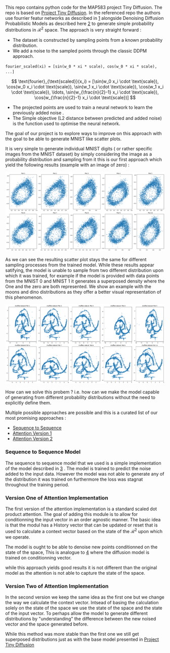 This repo contains python code for the MAP583 project Tiny Diffusion. The repo is based on [Project Tiny Diffusion](https://github.com/dataflowr/Project-tiny-diffusion). In the referenced repo the authors use fourrier featur networks as described in [1](https://arxiv.org/abs/2006.10739) alongside Denoising Diffusion Probabilistic Models as described here [2](https://arxiv.org/abs/2006.11239) to generate simple probability distributions in $\mathcal{R}^{2}$ space. The approach is very straight forward : 
- The dataset is constructed by sampling points from a known probability distribution. 
- We add a noise to the sampled points through the classic DDPM approach. 

`fourier_scaled(xi) = [sin(w_0 * xi * scale), cos(w_0 * xi * scale), ...]`


$$
\text{fourier}_{\text{scaled}}(x_i) = [\sin(w_0 x_i \cdot \text{scale}), \cos(w_0 x_i \cdot \text{scale}), \sin(w_1 x_i \cdot \text{scale}), \cos(w_1 x_i \cdot \text{scale}), \ldots, \sin(w_{\frac{n}{2}-1} x_i \cdot \text{scale}), \cos(w_{\frac{n}{2}-1} x_i \cdot \text{scale})]
$$

- The projected points are used to train a neural network to learn the previously added noise .
- The Simple objective (L2 distance between predicted and added noise) is the function used to optimise the neural network.


The goal of our project is to explore ways to improve on this approach with the goal to be able to generate MNIST like scatter plots. 

It is very simple to generate individual MNIST digits ( or rather specific images from the MNIST dataset) by simply considering the image as a probability distribution and sampling from it this is our first approach which yield the following results (example with an image of zero) : 

![MNIST_0](readme_assets/0_Readme.png)

As we can see the resulting scatter plot stays the same for different sampling processes from the trained model. While these results appear satifying, the model is unable to sample from two different distribution upon which it was trained, for example if the model is provided with data points from the MNIST 0 and MNIST 1 it generates a superposed density where the One and the zero are both represented. We show an example with the moons and dino distributions as they offer a better visual representation of this phenomenon. 

![Dino and Moon](readme_assets/shuffled_dino_moons.png)

How can we solve this probem ? i.e. how can we make the model capable of generating from different probability distributions without the need to explicitly define them.  



Multiple possible approaches are possible and this is a curated list of our most promising approaches : 

- [Sequence to Sequence](#sequence-to-sequence-model)
- [Attention Version 1](#version-one-of-attention-implementation)
- [Attention Version 2](#version-two-of-attention-implementation) 


### Sequence to Sequence Model

The sequence to sequence model that we used is a simple implementation of the model described in [3](https://arxiv.org/abs/1409.3215) . The model is trained to predict the noise added to the input data. However the model was not able to generate any of the distribution it was trained on furthermore the loss was stagnat throughout the training period.  


### Version One of Attention Implementation

The first version of the attention implementation is a standard scaled dot product attention. The goal of adding this module is to allow for conditionning the input vector in an order agnostic manner. The basic idea is that the modul has a History vector that can be updated or reset that is used to calculate a context vector based on the state of the $\mathcal{R}^{2}$ upon which we operate. 

The model is ought to be able to denoise new points conditionned on the state of the space, This is analogue to [4](https://arxiv.org/pdf/2207.12598.pdf) where the diffusion model is trained on conditionning vector. 

while this approach yields good results it is not different than the original model as the attention is not able to capture the state of the space.



### Version Two of Attention Implementation

In the second version we keep the same idea as the first one but we change the way we calculate the context vector. Intsead of basing the calculation solely on the state of the space we use the state of the space and the state of the input vector. To perhaps allow the model to generate different distributions by "understanding" the difference between the new noised vector and the space generated before. 

While this method was more stable than the first one we still get superposed distributions just as with the base model presented in [Project Tiny Diffusion](https://github.com/dataflowr/Project-tiny-diffusion)

